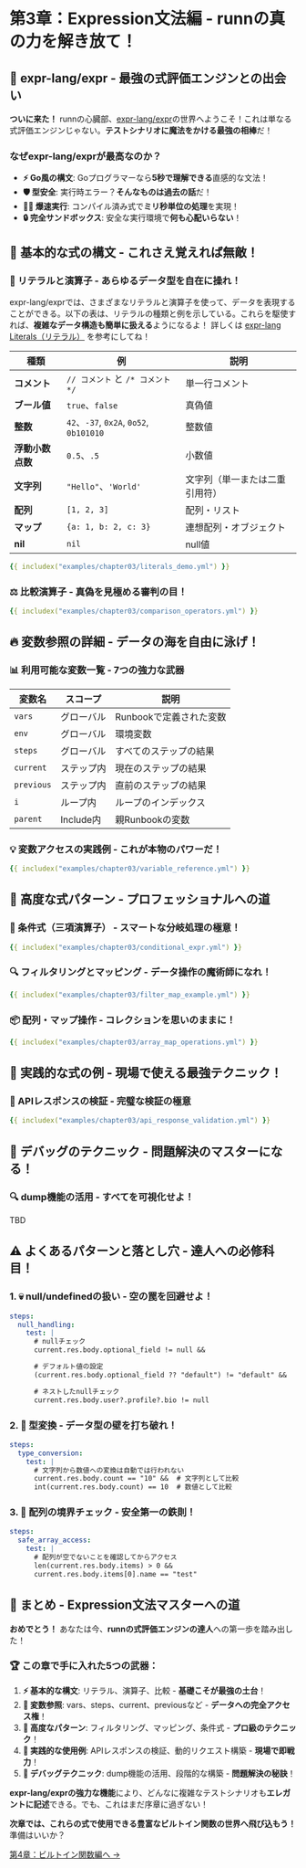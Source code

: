 # 第3章：Expression文法編 - runnの真の力を解き放て！

## 🚀 expr-lang/expr - 最強の式評価エンジンとの出会い

**ついに来た！** runnの心臓部、[expr-lang/expr](https://expr-lang.org/)の世界へようこそ！これは単なる式評価エンジンじゃない。**テストシナリオに魔法をかける最強の相棒**だ！

### なぜexpr-lang/exprが最高なのか？

- **⚡ Go風の構文**: Goプログラマーなら**5秒で理解できる**直感的な文法！
- **🛡️ 型安全**: 実行時エラー？**そんなものは過去の話**だ！
- **🏃‍♂️ 爆速実行**: コンパイル済み式で**ミリ秒単位の処理**を実現！
- **🔒 完全サンドボックス**: 安全な実行環境で**何も心配いらない**！

## 💪 基本的な式の構文 - これさえ覚えれば無敵！

### 🎯 リテラルと演算子 - あらゆるデータ型を自在に操れ！

<!-- TODO: typeof はないが is はあることを追記 -->

expr-lang/exprでは、さまざまなリテラルと演算子を使って、データを表現することができる。以下の表は、リテラルの種類と例を示している。これらを駆使すれば、**複雑なデータ構造も簡単に扱える**ようになるよ！
詳しくは [expr-lang Literals（リテラル）](https://expr-lang.org/docs/language-definition) を参考にしてね！

| 種類         | 例                                      | 説明              |
|------------|----------------------------------------|-----------------|
| **コメント**   | `// コメント` と `/* コメント */`               | 単一行コメント         |
| **ブール値**   | `true`、`false`                         | 真偽値             |
| **整数**     | `42`、`-37`, `0x2A`, `0o52`, `0b101010` | 整数値             |
| **浮動小数点数** | `0.5`、`.5`                             | 小数値             |
| **文字列**    | `"Hello"`、`'World'`                    | 文字列（単一または二重引用符） |
| **配列**     | `[1, 2, 3]`                            | 配列・リスト          |
| **マップ**    | `{a: 1, b: 2, c: 3}`                   | 連想配列・オブジェクト     |
| **nil**    | `nil`                                  | null値           |

<!-- TODO: 演算子表を追加 -->

```yaml
{{ includex("examples/chapter03/literals_demo.yml") }}
```

### ⚖️ 比較演算子 - 真偽を見極める審判の目！

```yaml
{{ includex("examples/chapter03/comparison_operators.yml") }}
```

## 🔥 変数参照の詳細 - データの海を自由に泳げ！

### 📊 利用可能な変数一覧 - 7つの強力な武器

| 変数名 | スコープ | 説明 |
|--------|----------|------|
| `vars` | グローバル | Runbookで定義された変数 |
| `env` | グローバル | 環境変数 |
| `steps` | グローバル | すべてのステップの結果 |
| `current` | ステップ内 | 現在のステップの結果 |
| `previous` | ステップ内 | 直前のステップの結果 |
| `i` | ループ内 | ループのインデックス |
| `parent` | Include内 | 親Runbookの変数 |

### 💡 変数アクセスの実践例 - これが本物のパワーだ！

```yaml
{{ includex("examples/chapter03/variable_reference.yml") }}
```

## 🎨 高度な式パターン - プロフェッショナルへの道

### 🔀 条件式（三項演算子） - スマートな分岐処理の極意！

```yaml
{{ includex("examples/chapter03/conditional_expr.yml") }}
```

### 🔍 フィルタリングとマッピング - データ操作の魔術師になれ！

```yaml
{{ includex("examples/chapter03/filter_map_example.yml") }}
```

### 📦 配列・マップ操作 - コレクションを思いのままに！

```yaml
{{ includex("examples/chapter03/array_map_operations.yml") }}
```

## 💼 実践的な式の例 - 現場で使える最強テクニック！

### 🎯 APIレスポンスの検証 - 完璧な検証の極意

```yaml
{{ includex("examples/chapter03/api_response_validation.yml") }}
```

## 🔧 デバッグのテクニック - 問題解決のマスターになる！

### 🔍 dump機能の活用 - すべてを可視化せよ！

TBD

## ⚠️ よくあるパターンと落とし穴 - 達人への必修科目！

### 1. 💀 null/undefinedの扱い - 空の罠を回避せよ！

<!-- TODO: 外部ファイル化して、テストする -->

```yaml
steps:
  null_handling:
    test: |
      # nullチェック
      current.res.body.optional_field != null &&

      # デフォルト値の設定
      (current.res.body.optional_field ?? "default") != "default" &&

      # ネストしたnullチェック
      current.res.body.user?.profile?.bio != null
```

### 2. 🔄 型変換 - データ型の壁を打ち破れ！

<!-- TODO: 外部ファイル化して、テストする -->

```yaml
steps:
  type_conversion:
    test: |
      # 文字列から数値への変換は自動では行われない
      current.res.body.count == "10" &&  # 文字列として比較
      int(current.res.body.count) == 10  # 数値として比較
```

### 3. 🚧 配列の境界チェック - 安全第一の鉄則！

<!-- TODO: 外部ファイル化して、テストする -->

```yaml
steps:
  safe_array_access:
    test: |
      # 配列が空でないことを確認してからアクセス
      len(current.res.body.items) > 0 &&
      current.res.body.items[0].name == "test"
```

## 🎊 まとめ - Expression文法マスターへの道

**おめでとう！** あなたは今、**runnの式評価エンジンの達人**への第一歩を踏み出した！

### 🏆 この章で手に入れた5つの武器：

1. **⚡ 基本的な構文**: リテラル、演算子、比較 - **基礎こそが最強の土台**！
2. **🔑 変数参照**: vars、steps、current、previousなど - **データへの完全アクセス権**！
3. **🎯 高度なパターン**: フィルタリング、マッピング、条件式 - **プロ級のテクニック**！
4. **💪 実践的な使用例**: APIレスポンスの検証、動的リクエスト構築 - **現場で即戦力**！
5. **🔧 デバッグテクニック**: dump機能の活用、段階的な構築 - **問題解決の秘訣**！

**expr-lang/exprの強力な機能**により、どんなに複雑なテストシナリオも**エレガントに記述**できる。でも、これはまだ序章に過ぎない！

**次章では、これらの式で使用できる豊富なビルトイン関数の世界へ飛び込もう！** 準備はいいか？

[第4章：ビルトイン関数編へ →](chapter04.md)
